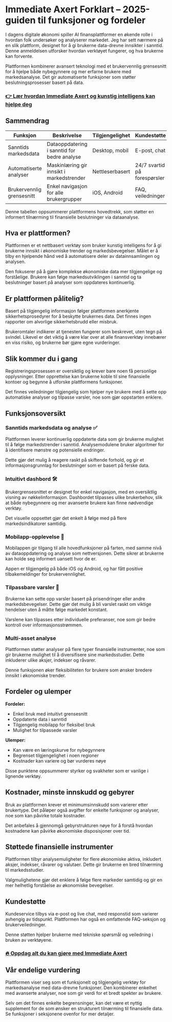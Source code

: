 # Immediate Axert Forklart – 2025-guiden til funksjoner og fordeler
   
I dagens digitale økonomi spiller AI finansplattformer en økende rolle i hvordan folk undersøker og analyserer markedet. Jeg har sett nærmere på en slik plattform, designet for å gi brukerne data-drevne innsikter i sanntid. Denne anmeldelsen utforsker hvordan verktøyet fungerer, og hva brukerne kan forvente.

Plattformen kombinerer avansert teknologi med et brukervennlig grensesnitt for å hjelpe både nybegynnere og mer erfarne brukere med markedsanalyse. Det gir automatiserte funksjoner som støtter beslutningsprosesser basert på data.

### [👉 Lær hvordan Immediate Axert og kunstig intelligens kan hjelpe deg](https://da.gd/GDL5C5)
## Sammendrag  
| Funksjon               | Beskrivelse                                 | Tilgjengelighet            | Kundestøtte                  |
|-----------------------|---------------------------------------------|---------------------------|-----------------------------|
| Sanntids markedsdata   | Dataoppdatering i sanntid for bedre analyse | Desktop, mobil            | E-post, chat                |
| Automatiserte analyser | Maskinlæring gir innsikt i markedstrender   | Nettleserbasert           | 24/7 svartid på forespørsler|
| Brukervennlig grensesnitt| Enkel navigasjon for alle brukergrupper    | iOS, Android              | FAQ, veiledninger           |

Denne tabellen oppsummerer plattformens hovedtrekk, som støtter en informert tilnærming til finansielle beslutninger via dataanalyse.

## Hva er plattformen?  
Plattformen er et nettbasert verktøy som bruker kunstig intelligens for å gi brukerne innsikt i økonomiske trender og markedsbevegelser. Målet er å tilby en hjelpende hånd ved å automatisere deler av datainnsamlingen og analysen.

Den fokuserer på å gjøre komplekse økonomiske data mer tilgjengelige og forståelige. Brukere kan følge markedsutviklingen i sanntid og ta beslutninger basert på analyser som oppdateres kontinuerlig.

## Er plattformen pålitelig?  
Basert på tilgjengelig informasjon følger plattformen anerkjente sikkerhetsprosedyrer for å beskytte brukernes data. Det finnes ingen rapporter om alvorlige sikkerhetsbrudd eller misbruk.

Brukeromtaler indikerer at tjenesten fungerer som beskrevet, uten tegn på svindel. Likevel er det viktig å være klar over at alle finansverktøy innebærer en viss risiko, og brukerne bør gjøre egne vurderinger.

## Slik kommer du i gang  
Registreringsprosessen er oversiktlig og krever bare noen få personlige opplysninger. Etter opprettelse kan brukerne koble til sine finansielle kontoer og begynne å utforske plattformens funksjoner.

Det finnes veiledninger tilgjengelig som hjelper nye brukere med å sette opp automatiske analyser og tilpasse varsler, noe som gjør oppstarten enklere.

## Funksjonsoversikt  
### Sanntids markedsdata og analyse ✅  
Plattformen leverer kontinuerlig oppdaterte data som gir brukerne mulighet til å følge markedstrender i sanntid. Analysemodulene bruker algoritmer for å identifisere mønstre og potensielle endringer.

Dette gjør det mulig å reagere raskt på skiftende forhold, og gir et informasjonsgrunnlag for beslutninger som er basert på ferske data.

### Intuitivt dashbord 🛠️  
Brukergrensesnittet er designet for enkel navigasjon, med en oversiktlig visning av nøkkelinformasjon. Dashbordet tilpasses ulike brukerbehov, slik at både nybegynnere og mer avanserte brukere kan finne nødvendige verktøy.

Det visuelle oppsettet gjør det enkelt å følge med på flere markedsindikatorer samtidig.

### Mobilapp-opplevelse 📱  
Mobilappen gir tilgang til alle hovedfunksjoner på farten, med samme nivå av dataoppdatering og analyse som nettversjonen. Dette sikrer at brukerne kan holde seg informert uansett hvor de er.

Appen er tilgjengelig på både iOS og Android, og har fått positive tilbakemeldinger for brukervennlighet.

### Tilpassbare varsler 🔔  
Brukerne kan sette opp varsler basert på prisendringer eller andre markedsbevegelser. Dette gjør det mulig å bli varslet raskt om viktige hendelser uten å måtte følge markedet konstant.

Varslene kan tilpasses etter individuelle preferanser, noe som gir bedre kontroll over informasjonsstrømmen.

### Multi-asset analyse  
Plattformen støtter analyser på flere typer finansielle instrumenter, noe som gir brukerne mulighet til å diversifisere sine markedsstudier. Dette inkluderer ulike aksjer, indekser og råvarer.

Denne funksjonen øker fleksibiliteten for brukere som ønsker bredere innsikt i økonomiske trender.

## Fordeler og ulemper  
**Fordeler:**  
- Enkel bruk med intuitivt grensesnitt  
- Oppdaterte data i sanntid  
- Tilgjengelig mobilapp for fleksibel bruk  
- Mulighet for tilpassede varsler  

**Ulemper:**  
- Kan være en læringskurve for nybegynnere  
- Begrenset tilgjengelighet i noen regioner  
- Kostnader kan variere og bør vurderes nøye  

Disse punktene oppsummerer styrker og svakheter som er vanlige i lignende verktøy.

## Kostnader, minste innskudd og gebyrer  
Bruk av plattformen krever et minimumsinnskudd som varierer etter brukertype. Det påløper også avgifter for enkelte funksjoner og analyser, noe som kan påvirke totale kostnader.

Det anbefales å gjennomgå gebyrstrukturen nøye for å forstå hvordan kostnadene kan påvirke økonomiske disposisjoner over tid.

## Støttede finansielle instrumenter  
Plattformen tilbyr analysemuligheter for flere økonomiske aktiva, inkludert aksjer, indekser, råvarer og valutaer. Dette gir brukerne en bred tilnærming til markedsstudier.

Valgmulighetene gjør det enklere å følge flere markeder samtidig og gir en mer helhetlig forståelse av økonomiske bevegelser.

## Kundestøtte  
Kundeservice tilbys via e-post og live chat, med responstid som varierer avhengig av tidspunkt. Plattformen har også en omfattende FAQ-seksjon og brukerveiledninger.

Denne støtten hjelper brukerne med tekniske spørsmål og veiledning i bruken av verktøyene.

### [🔥 Oppdag alt du kan gjøre med Immediate Axert](https://da.gd/GDL5C5)
## Vår endelige vurdering  
Plattformen viser seg som et funksjonelt og tilgjengelig verktøy for markedsanalyse med data-drevne funksjoner. Den kombinerer enkelhet med avanserte analyser, noe som gir verdi for et bredt spekter av brukere.

Selv om det finnes enkelte begrensninger, kan det være et nyttig supplement for de som ønsker en strukturert tilnærming til finansielle data. Se funksjoner i seksjonene ovenfor for mer detaljer.